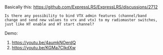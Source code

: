 Basically this: https://github.com/ExpressLRS/ExpressLRS/discussions/2712

`Is there any possibility to bind VTX admin features (channel/band change and send new values to vrx and vtx) to my radiomaster switches, just like HT enable and HT start channel?`

Demo:
1. https://youtu.be/4aumkNOerdQ
2. https://youtu.be/KGMa7ClkdXw
